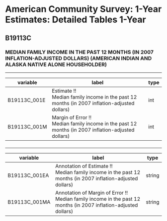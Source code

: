 # American Community Survey: 1-Year Estimates: Detailed Tables 1-Year

## B19113C

### MEDIAN FAMILY INCOME IN THE PAST 12 MONTHS (IN 2007 INFLATION-ADJUSTED DOLLARS) (AMERICAN INDIAN AND ALASKA NATIVE ALONE HOUSEHOLDER)

___

| variable | label | type |
| ----- | ----- | ----- |
| B19113C_001E | Estimate !!<br>Median family income in the past 12 months (in 2007 inflation-adjusted dollars) | int |
| B19113C_001M | Margin of Error !!<br>Median family income in the past 12 months (in 2007 inflation-adjusted dollars) | int |
### 

___

| variable | label | type |
| ----- | ----- | ----- |
| B19113C_001EA | Annotation of Estimate !!<br>Median family income in the past 12 months (in 2007 inflation-adjusted dollars) | string |
| B19113C_001MA | Annotation of Margin of Error !!<br>Median family income in the past 12 months (in 2007 inflation-adjusted dollars) | string |

